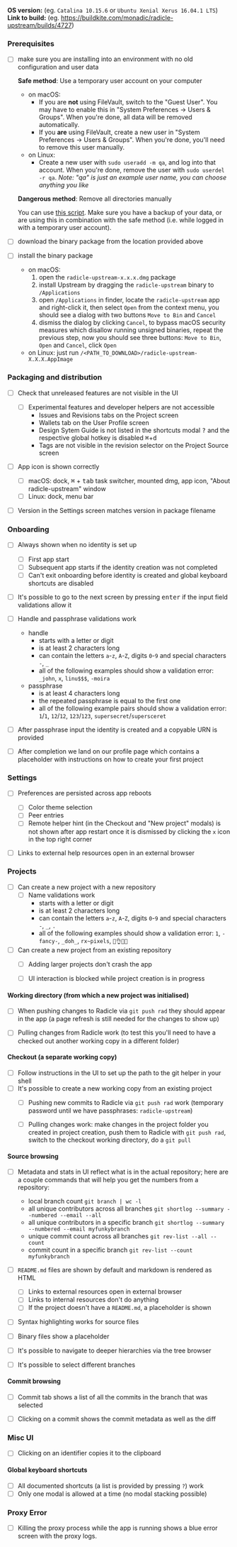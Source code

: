 **OS version:** (eg. `Catalina 10.15.6` or `Ubuntu Xenial Xerus 16.04.1 LTS`)\
**Link to build:** (eg. https://buildkite.com/monadic/radicle-upstream/builds/4727)


### Prerequisites

- [ ] make sure you are installing into an environment with no old configuration
      and user data

     **Safe method**: Use a temporary user account on your computer

     - on macOS:
       - If you are **not** using FileVault, switch to the "Guest User". You
         may have to enable this in "System Preferences -> Users & Groups".
         When you're done, all data will be removed automatically.
       - If you **are** using FileVault, create a new user in "System
         Preferences -> Users & Groups". When you're done, you'll need to
         remove this user manually.
     - on Linux:
       - Create a new user with `sudo useradd -m qa`, and log into that
         account. When you're done, remove the user with `sudo userdel -r qa`.
         _Note: "qa" is just an example user name, you can choose anything you
         like_

     **Dangerous method**: Remove all directories manually

     You can use [this script](./scripts/reset-state.sh). Make sure you have a
     backup of your data, or are using this in combination with the safe method
     (i.e. while logged in with a temporary user account).

- [ ] download the binary package from the location provided above
- [ ] install the binary package
  - on macOS:
    1. open the `radicle-upstream-x.x.x.dmg` package
    2. install Upstream by dragging the `radicle-upstream` binary to
       `/Applications`
    3. open `/Applications` in finder, locate the `radicle-upstream` app and
       right-click it, then select `Open` from the context menu, you should see
       a dialog with two buttons `Move to Bin` and `Cancel`
    4. dismiss the dialog by clicking `Cancel`, to bypass macOS security
       measures which disallow running unsigned binaries, repeat the previous
       step, now you should see three buttons: `Move to Bin`, `Open` and
       `Cancel`, click `Open`
  - on Linux: just run `/<PATH_TO_DOWNLOAD>/radicle-upstream-X.X.X.AppImage`

### Packaging and distribution

- [ ] Check that unreleased features are not visible in the UI
  - [ ] Experimental features and developer helpers are not accessible
    - Issues and Revisions tabs on the Project screen
    - Wallets tab on the User Profile screen
    - Design Sytem Guide is not listed in the shortcuts modal <kbd>?</kbd> and
      the respective global hotkey is disabled <kbd>⌘</kbd>+<kbd>d</kbd>
    - Tags are not visible in the revision selector on the Project Source screen
- [ ] App icon is shown correctly
  - [ ] macOS: dock, <kbd>⌘</kbd> + <kbd>tab</kbd> task switcher, mounted dmg,
        app icon, "About radicle-upstream" window
  - [ ] Linux: dock, menu bar
- [ ] Version in the Settings screen matches version in package filename


### Onboarding

- [ ] Always shown when no identity is set up
  - [ ] First app start
  - [ ] Subsequent app starts if the identity creation was not completed
  - [ ] Can't exit onboarding before identity is created and global keyboard
        shortcuts are disabled
- [ ] It's possible to go to the next screen by pressing <kbd>enter</kbd> if
      the input field validations allow it
- [ ] Handle and passphrase validations work
  - handle
    - starts with a letter or digit
    - is at least 2 characters long
    - can contain the letters `a`-`z`, `A`-`Z`, digits `0`-`9` and special
      characters `-`, `_`
    - all of the following examples should show a validation error:
      `_john`, `x`, `linu$$$`, `-moira`
  - passphrase
    - is at least 4 characters long
    - the repeated passphrase is equal to the first one
    - all of the following example pairs should show a validation error:
      `1`/`1`, `12`/`12`, `123`/`123`, `supersecret`/`supersceret`
- [ ] After passphrase input the identity is created and a copyable URN is
      provided
- [ ] After completion we land on our profile page which contains a placeholder
      with instructions on how to create your first project


### Settings

- [ ] Preferences are persisted across app reboots
  - [ ] Color theme selection
  - [ ] Peer entries
  - [ ] Remote helper hint (in the Checkout and "New project" modals) is not
        shown after app restart once it is dismissed by clicking the `x` icon
        in the top right corner
- [ ] Links to external help resources open in an external browser


### Projects

- [ ] Can create a new project with a new repository
  - [ ] Name validations work
      - starts with a letter or digit
      - is at least 2 characters long
      - can contain the letters `a`-`z`, `A`-`Z`, digits `0`-`9` and special
        characters `-`, `_`, `.`
      - all of the following examples should show a validation error:
        `1`, `-fancy-`, `_doh_`, `rx~pixels`, `💁👌🎍😍`
- [ ] Can create a new project from an existing repository
  - [ ] Adding larger projects don't crash the app
  - [ ] UI interaction is blocked while project creation is in progress


#### Working directory (from which a new project was initialised)

- [ ] When pushing changes to Radicle via `git push rad` they should appear in
      the app (a page refresh is still needed for the changes to show up)
- [ ] Pulling changes from Radicle work (to test this you'll need to have a
      checked out another working copy in a different folder)


#### Checkout (a separate working copy)

  - [ ] Follow instructions in the UI to set up the path to the git helper in
        your shell
  - [ ] It's possible to create a new working copy from an existing project
    - [ ] Pushing new commits to Radicle via `git push rad` work (temporary
          password until we have passphrases: `radicle-upstream`)
    - [ ] Pulling changes work: make changes in the project folder you created
          in project creation, push them to Radicle with `git push rad`, switch
          to the checkout working directory, do a `git pull`


#### Source browsing

- [ ] Metadata and stats in UI reflect what is in the actual repository; here
      are a couple commands that will help you get the numbers from
      a repository:
  - local branch count
    `git branch | wc -l`
  - all unique contributors across all branches
    `git shortlog --summary --numbered --email --all`
  - all unique contributors in a specific branch
    `git shortlog --summary --numbered --email myfunkybranch`
  - unique commit count across all branches
    `git rev-list --all --count`
  - commit count in a specific branch
    `git rev-list --count myfunkybranch`
- [ ] `README.md` files are shown by default and markdown is rendered as HTML
  - [ ] Links to external resources open in external browser
  - [ ] Links to internal resources don't do anything
  - [ ] If the project doesn't have a `README.md`, a placeholder is shown
- [ ] Syntax highlighting works for source files
- [ ] Binary files show a placeholder
- [ ] It's possible to navigate to deeper hierarchies via the tree browser
- [ ] It's possible to select different branches


#### Commit browsing

- [ ] Commit tab shows a list of all the commits in the branch that was
      selected
- [ ] Clicking on a commit shows the commit metadata as well as the diff


### Misc UI

- [ ] Clicking on an identifier copies it to the clipboard


#### Global keyboard shortcuts

- [ ] All documented shortcuts (a list is provided by pressing `?`) work
- [ ] Only one modal is allowed at a time (no modal stacking possible)

### Proxy Error

- [ ] Killing the proxy process while the app is running shows a blue error
      screen with the proxy logs.

[re]: https://github.com/radicle-dev/radicle-upstream/blob/master/CHANGELOG.md
